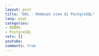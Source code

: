 ```yaml
---
layout: post
title: "DDL - Membuat view di PostgreSQL"
lang: psql
categories:
- RDBMS
- PostgreSQL
refs: []
youtube: 
comments: true
---
```


